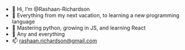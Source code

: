 - 👋 Hi, I’m @Rashaan-Richardson
- 👀 Everything from my next vacation, to learning a new programming language
- 🌱 Mastering python, growing in JS, and learning React
- 💞️ Any and everything
- 📫 rashaan.richardson@gmail.com

<!---
Rashaan-Richardson/Rashaan-Richardson is a ✨ special ✨ repository because its `README.md` (this file) appears on your GitHub profile.
You can click the Preview link to take a look at your changes.
--->
